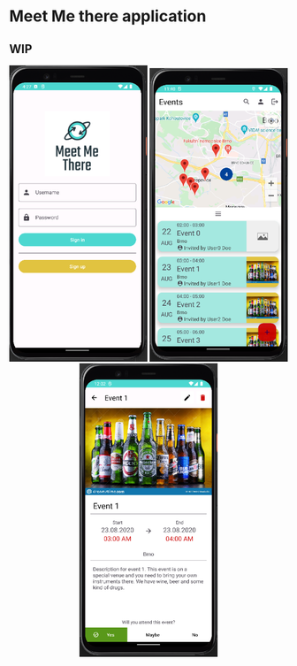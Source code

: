 # Meet Me there application

## WIP

<p align="center">
  <img src="img/intro_app.png" width="250"/>
  <img src="img/event_list.png" width="250"/>
  <img src="img/event_detail_final.png" width="250"/>
</p>
